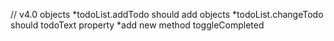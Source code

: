 // v4.0 objects
*todoList.addTodo should add objects
*todoList.changeTodo should todoText property
*add new method toggleCompleted
